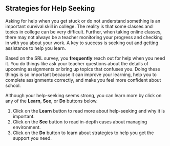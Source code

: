 ## Strategies for Help Seeking

Asking for help when you get stuck or do not understand something is an important survival skill in college. The reality is that some classes and topics in college can be very difficult. Further, when taking online classes, there may not always be a teacher monitoring your progress and checking in with you about your work. A key to success is seeking out and getting assistance to help you learn.

Based on the SRL survey, you **frequently** reach out for help when you need it. You do things like ask your teacher questions about the details of upcoming assignments or bring up topics that confuses you. Doing these things is so important because it can improve your learning, help you to complete assignments correctly, and make you feel more confident about school. 

Although your help-seeking seems strong, you can learn more by click on any of the **Learn**, **See**, or **Do** buttons below.

1. Click on the **Learn** button to read more about help-seeking and why it is important.
2. Click on the **See** button to read in-depth cases about managing environment. 
3. Click on the **Do** button to learn about strategies to help you get the support you need.

